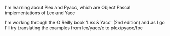 I'm learning about Plex and Pyacc, which are Object Pascal implementations of Lex and Yacc

I'm working through the O'Reilly book 'Lex & Yacc' (2nd edition) and as I go I'll try translating the examples from lex/yacc/c to plex/pyacc/fpc
